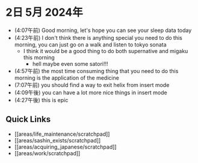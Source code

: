 # 2日 5月 2024年
- (4:07午前) Good morning, let's hope you can see your sleep data today
- (4:23午前) I don't think there is anything special you need to do this morning, you can just go on a walk and listen to tokyo sonata
  - I think it would be a good thing to do both supernative and migaku this morning
    - hell maybe even some satori!!!
- (4:57午前) the most time consuming thing that you need to do this morning is the application of the medicine
- (7:07午前) you should find a way to exit helix from insert mode
- (4:09午後) you can have a lot more nice things in insert mode
- (4:27午後) this is epic


 



## Quick Links
- [[areas/life_maintenance/scratchpad]]
- [[areas/sashin_exists/scratchpad]]
- [[areas/acquiring_japanese/scratchpad]]
- [[areas/work/scratchpad]]
